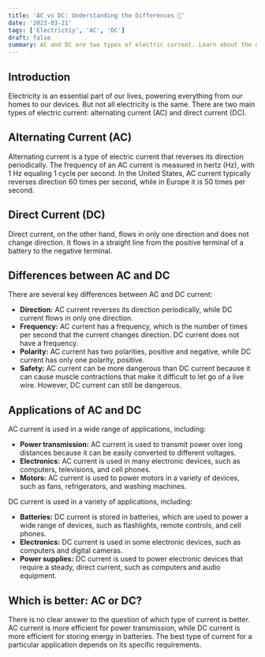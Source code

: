 ```yaml
---
title: 'AC vs DC: Understanding the Differences 🔌'
date: '2023-03-21'
tags: ['Electrictiy', 'AC', 'DC']
draft: false
summary: AC and DC are two types of electric current. Learn about the differences between AC and DC current, including frequency, direction, polarity, and applications.
---
```


## Introduction

Electricity is an essential part of our lives, powering everything from our homes to our devices. But not all electricity is the same. There are two main types of electric current: alternating current (AC) and direct current (DC).

## Alternating Current (AC)

Alternating current is a type of electric current that reverses its direction periodically. The frequency of an AC current is measured in hertz (Hz), with 1 Hz equaling 1 cycle per second. In the United States, AC current typically reverses direction 60 times per second, while in Europe it is 50 times per second.

## Direct Current (DC)

Direct current, on the other hand, flows in only one direction and does not change direction. It flows in a straight line from the positive terminal of a battery to the negative terminal.

## Differences between AC and DC

There are several key differences between AC and DC current:

- **Direction:** AC current reverses its direction periodically, while DC current flows in only one direction.
- **Frequency:** AC current has a frequency, which is the number of times per second that the current changes direction. DC current does not have a frequency.
- **Polarity:** AC current has two polarities, positive and negative, while DC current has only one polarity, positive.
- **Safety:** AC current can be more dangerous than DC current because it can cause muscle contractions that make it difficult to let go of a live wire. However, DC current can still be dangerous.

## Applications of AC and DC

AC current is used in a wide range of applications, including:

- **Power transmission:** AC current is used to transmit power over long distances because it can be easily converted to different voltages.
- **Electronics:** AC current is used in many electronic devices, such as computers, televisions, and cell phones.
- **Motors:** AC current is used to power motors in a variety of devices, such as fans, refrigerators, and washing machines.

DC current is used in a variety of applications, including:

- **Batteries:** DC current is stored in batteries, which are used to power a wide range of devices, such as flashlights, remote controls, and cell phones.
- **Electronics:** DC current is used in some electronic devices, such as computers and digital cameras.
- **Power supplies:** DC current is used to power electronic devices that require a steady, direct current, such as computers and audio equipment.

## Which is better: AC or DC?

There is no clear answer to the question of which type of current is better. AC current is more efficient for power transmission, while DC current is more efficient for storing energy in batteries. The best type of current for a particular application depends on its specific requirements.
